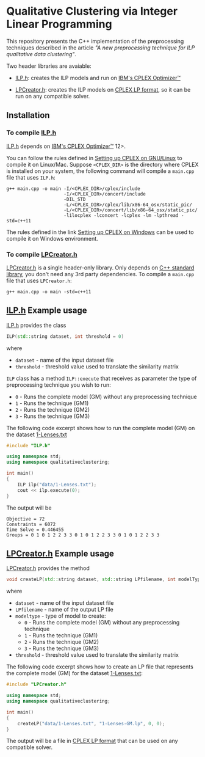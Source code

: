 # Qualitative Clustering via Integer Linear Programming

This repository presents the C++ implementation of the preprocessing techniques described in the article _"A new preprocessing technique for ILP qualitative data clustering"_. 

Two header libraries are avaiable:

* [ILP.h](ILP.h): creates the ILP models and run on [IBM's CPLEX Optimizer™](http://www.ibm.com/software/commerce/optimization/cplex-optimizer/)

* [LPCreator.h](LPCreator.h): creates the ILP models on [CPLEX LP format](https://www.ibm.com/support/knowledgecenter/SSSA5P_12.5.0/ilog.odms.cplex.help/CPLEX/FileFormats/topics/LP.html), so it can be run on any compatible solver.

Installation
------------

### To compile [ILP.h](ILP.h)

[ILP.h](ILP.h) depends on [IBM's CPLEX Optimizer™](http://www.ibm.com/software/commerce/optimization/cplex-optimizer/) 12>. 

You can follow the rules defined in [Setting up CPLEX on GNU/Linux](https://www.ibm.com/support/knowledgecenter/SSSA5P_12.7.1/ilog.odms.cplex.help/CPLEX/GettingStarted/topics/set_up/GNU_Linux.html)
to compile it on Linux/Mac. Suppose `<CPLEX_DIR>` is the directory where CPLEX is installed on your system, the following command will compile a `main.cpp` file that uses `ILP.h`: 

```
g++ main.cpp -o main -I/<CPLEX_DIR>/cplex/include 
                     -I/<CPLEX_DIR>/concert/include
                     -DIL_STD 
                     -L/<CPLEX_DIR>/cplex/lib/x86-64_osx/static_pic/ 
                     -L/<CPLEX_DIR>/concert/lib/x86-64_osx/static_pic/ 
                     -lilocplex -lconcert -lcplex -lm -lpthread -std=c++11
```

The rules defined in the link [Setting up CPLEX on Windows](https://www.ibm.com/support/knowledgecenter/SSSA5P_12.7.1/ilog.odms.cplex.help/CPLEX/GettingStarted/topics/set_up/Windows.html) can be used to compile it on Windows environment.

### To compile [LPCreator.h](LPCreator.h)

[LPCreator.h](LPCreator.h) is a single header-only library. Only depends on [C++ standard library](http://en.cppreference.com/w/cpp/header), you don't need any 3rd party dependencies. To compile a `main.cpp` file that uses `LPCreator.h`:

```
g++ main.cpp -o main -std=c++11
```

[ILP.h](ILP.h)  Example usage 
-------------

[ILP.h](ILP.h) provides the class 

```c++
ILP(std::string dataset, int threshold = 0)
```
where 
 - `dataset` - name of the input dataset file
 - `threshold` - threshold value used to translate the similarity matrix

`ILP` class has a method `ILP::execute` that receives as parameter the type of preprocessing technique you wish to run:
 - `0` - Runs the complete model (GM) without any preprocessing technique
 - `1` - Runs the technique (GM1)
 - `2` - Runs the technique (GM2)
 - `3` - Runs the technique (GM3)
 
 The following code excerpt shows how to run the complete model (GM) on the dataset [1-Lenses.txt](data/1-Lenses.txt)

```c++
#include "ILP.h"

using namespace std;
using namespace qualitativeclustering;

int main()
{
    ILP ilp("data/1-Lenses.txt");
    cout << ilp.execute(0);
}
```

The output will be
```
Objective = 72
Constraints = 6072
Time Solve = 0.446455
Groups = 0 1 0 1 2 2 3 3 0 1 0 1 2 2 3 3 0 1 0 1 2 2 3 3
```

[LPCreator.h](LPCreator.h) Example usage
-------------

[LPCreator.h](LPCreator.h) provides the method

```cpp
void createLP(std::string dataset, std::string LPfilename, int modelType, int threshold=0)
```
where 
 - `dataset` - name of the input dataset file
 - `LPfilename` - name of the output LP file
 - `modeltype` - type of model to create:
   - `0` - Runs the complete model (GM) without any preprocessing technique
   - `1` - Runs the technique (GM1)
   - `2` - Runs the technique (GM2)
   - `3` - Runs the technique (GM3)
 - `threshold` - threshold value used to translate the similarity matrix

The following code excerpt shows how to create an LP file that represents the complete model (GM) for the dataset [1-Lenses.txt](data/1-Lenses.txt):

```c++
#include "LPCreator.h"

using namespace std;
using namespace qualitativeclustering;

int main()
{
    createLP("data/1-Lenses.txt", "1-Lenses-GM.lp", 0, 0);
}
```
The output will be a file in [CPLEX LP format](https://www.ibm.com/support/knowledgecenter/SSSA5P_12.5.0/ilog.odms.cplex.help/CPLEX/FileFormats/topics/LP.html) that can be used on any compatible solver. 
